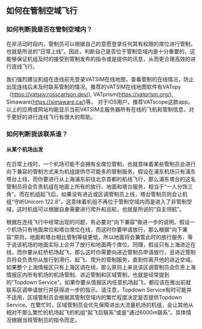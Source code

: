 ## 如何在管制空域飞行
### 如何判断我是否在管制空域内？
在非活动时段内，管制员可以根据自己的意愿登录任何其有权限的席位进行管制，也就是所说的“日常上线”。因此，判断自己是否位于管制空域内是十分重要的，这能够保证机组及时的接受到管制发布的指令或是提供的讯息，从而更合理高效的进行连线飞行。

我们强烈建议机组在连线前先登录VATSIM在线地图，查看管制的在线情况，防止出现连线后未及时联系管制的情况。推荐的VATSIM在线地图软件有VATspy（https://vatspy.rosscarlson.dev/), VATprism(https://vatprism.org/), Simaware(https://simaware.ca/)等。 对于iOS用户，推荐VATscope这款app。以上的应用或网站均能显示当前VATSIM主服务器所有在线的飞机和管制信息，对于更好的进行连线飞行有很大的帮助。
### 如何判断我该联系谁？
#### 从某个机场出发
在日常上线时，一个机场可能不会拥有全席位管制，也就意味着某些管制员会进行向下兼容的管制方式来为机组提供尽可能多的管制服务。假设在浦东机场只有浦东塔台上线，而你要进行从上海浦东前往北京首都的航线飞行，那么浦东塔台的这名管制员将会负责机组在地面上所有的放行、地面和塔台服务，相当于“一人分饰三角”。而在机组起飞后，如果没有进近或区调管制员上线，塔台管制员则会让机组“守听Unicom 122.8”，这意味着机组不再位于管制空域内而是进入了非管制空域，这时机组可以根据自身需要进行爬升和巡航，也就是所说的“自主领航”。

根据在连线飞行中经常出现的问题，有必要对“向下兼容”做进一步的说明。假设一个机场只有地面席位和塔台席位在线，而这时你要申请放行，那么根据“向下兼容”原则，地面和塔台相比管制等级更低，所以地面将会兼管此时的放行服务，等于说该机场的地面实际上合并了放行和地面两个席位。同理，假设只有上海进近在线，而你要从虹桥机场起飞，那么这时你需要向进近管制员申请放行，且进近管制员将会负责你从放行到滑行、起飞、爬升的管制服务，直到你离开他的进近空域。如果整个上海情报区只有上海区调在线，那么原则上来说该区调管制员会负责上海情报区内所有机场的机场管制、进近管制和区域管制，也就是经常提到的“Topdown Service”。如果你要从情报区内任意机场起飞，都应该在推出前就联系区调申请放行并获得进一步的指示。请注意，Topdown Service有时可能并不适用，区域管制员会根据其管制空域内的繁忙程度决定是否提供Topdown Service。在繁忙时，区域管制员会优先保障进出大流量机场的机组，会让其他从相对不那么繁忙的机场起飞的机组“起飞后联系”或是“通过6000m联系”。具体情况根据当班管制员的指令而定。
